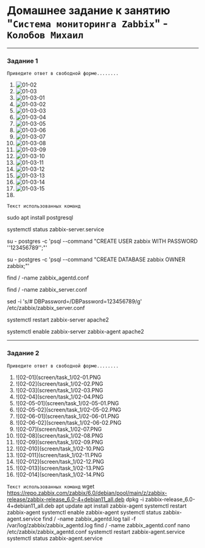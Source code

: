 # Домашнее задание к занятию "`Система мониторинга Zabbix`" - `Колобов Михаил`

---

### Задание 1

`Приведите ответ в свободной форме........`

1. ![01-02](screen/task_1/01-02.PNG)
2. ![01-03](screen/task_1/01-03.PNG)
3. ![01-03-01](screen/task_1/01-03-01.PNG)
4. ![01-03-02](screen/task_1/01-03-02.PNG)
5. ![01-03-03](screen/task_1/01-03-03.PNG)
6. ![01-03-04](screen/task_1/01-03-04.PNG)
7. ![01-03-05](screen/task_1/01-03-05.PNG)
8. ![01-03-06](screen/task_1/01-03-06.PNG)
9. ![01-03-07](screen/task_1/01-03-07.PNG)
10. ![01-03-08](screen/task_1/01-03-08.PNG)
11. ![01-03-09](screen/task_1/01-03-09.PNG)
12. ![01-03-10](screen/task_1/01-03-10.PNG)
13. ![01-03-11](screen/task_1/01-03-11.PNG)
14. ![01-03-12](screen/task_1/01-03-12.PNG)
15. ![01-03-13](screen/task_1/01-03-13.PNG)
16. ![01-03-14](screen/task_1/01-03-14.PNG)
17. ![01-03-15](screen/task_1/01-03-15.PNG)
18. 


`Текст использованных команд`

sudo apt install postgresql

systemctl status zabbix-server.service

su - postgres -c 'psql --command "CREATE USER zabbix WITH PASSWORD '\'123456789\'';"'

su - postgres -c 'psql --command "CREATE DATABASE zabbix OWNER zabbix;"'

find / -name zabbix_agentd.conf

find / -name zabbix_server.conf

sed -i 's/# DBPassword=/DBPassword=123456789/g' /etc/zabbix/zabbix_server.conf

systemctl restart zabbix-server apache2

systemctl enable zabbix-server zabbix-agent apache2

---

### Задание 2

`Приведите ответ в свободной форме........`
1. ![02-01](screen/task_1/02-01.PNG
2. ![02-02](screen/task_1/02-02.PNG
3. ![02-03](screen/task_1/02-03.PNG
4. ![02-04](screen/task_1/02-04.PNG
5. ![02-05-01](screen/task_1/02-05-01.PNG
6. ![02-05-02](screen/task_1/02-05-02.PNG
7. ![02-06-01](screen/task_1/02-06-01.PNG
8. ![02-06-02](screen/task_1/02-06-02.PNG
9. ![02-07](screen/task_1/02-07.PNG
10. ![02-08](screen/task_1/02-08.PNG
11. ![02-09](screen/task_1/02-09.PNG
12. ![02-010](screen/task_1/02-10.PNG
13. ![02-011](screen/task_1/02-11.PNG
14. ![02-012](screen/task_1/02-12.PNG
15. ![02-013](screen/task_1/02-13.PNG
16. ![02-014](screen/task_1/02-14.PNG



`Текст использованных команд`
 wget https://repo.zabbix.com/zabbix/6.0/debian/pool/main/z/zabbix-release/zabbix-release_6.0-4+debian11_all.deb
 dpkg -i zabbix-release_6.0-4+debian11_all.deb
 apt update
 apt install zabbix-agent
 systemctl restart zabbix-agent
 systemctl enable zabbix-agent
 systemctl status zabbix-agent.service
 find / -name zabbix_agentd.log
 tail -f /var/log/zabbix/zabbix_agentd.log
 find / -name zabbix_agentd.conf
 nano /etc/zabbix/zabbix_agentd.conf
 systemctl restart zabbix-agent.service
 systemctl status zabbix-agent.service

